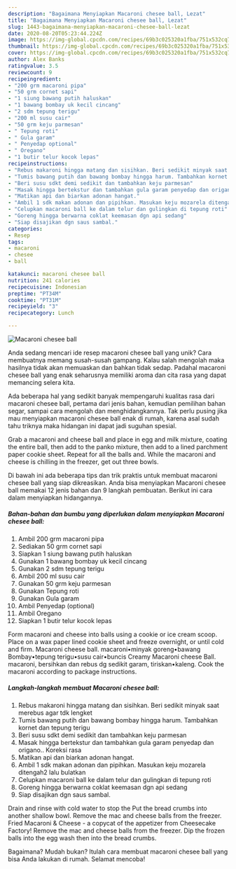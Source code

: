 ```yaml
---
description: "Bagaimana Menyiapkan Macaroni chesee ball, Lezat"
title: "Bagaimana Menyiapkan Macaroni chesee ball, Lezat"
slug: 1443-bagaimana-menyiapkan-macaroni-chesee-ball-lezat
date: 2020-08-20T05:23:44.224Z
image: https://img-global.cpcdn.com/recipes/69b3c025320a1fba/751x532cq70/macaroni-chesee-ball-foto-resep-utama.jpg
thumbnail: https://img-global.cpcdn.com/recipes/69b3c025320a1fba/751x532cq70/macaroni-chesee-ball-foto-resep-utama.jpg
cover: https://img-global.cpcdn.com/recipes/69b3c025320a1fba/751x532cq70/macaroni-chesee-ball-foto-resep-utama.jpg
author: Alex Banks
ratingvalue: 3.5
reviewcount: 9
recipeingredient:
- "200 grm macaroni pipa"
- "50 grm cornet sapi"
- "1 siung bawang putih haluskan"
- "1 bawang bombay uk kecil cincang"
- "2 sdm tepung terigu"
- "200 ml susu cair"
- "50 grm keju parmesan"
- " Tepung roti"
- " Gula garam"
- " Penyedap optional"
- " Oregano"
- "1 butir telur kocok lepas"
recipeinstructions:
- "Rebus makaroni hingga matang dan sisihkan. Beri sedikit minyak saat merebus agar tdk lengket"
- "Tumis bawang putih dan bawang bombay hingga harum. Tambahkan kornet dan tepung terigu"
- "Beri susu sdkt demi sedikit dan tambahkan keju parmesan"
- "Masak hingga bertekstur dan tambahkan gula garam penyedap dan origano.. Koreksi rasa"
- "Matikan api dan biarkan adonan hangat."
- "Ambil 1 sdk makan adonan dan pipihkan. Masukan keju mozarela ditengah2 lalu bulatkan"
- "Celupkan macaroni ball ke dalam telur dan gulingkan di tepung roti"
- "Goreng hingga berwarna coklat keemasan dgn api sedang"
- "Siap disajikan dgn saus sambal."
categories:
- Resep
tags:
- macaroni
- chesee
- ball

katakunci: macaroni chesee ball 
nutrition: 241 calories
recipecuisine: Indonesian
preptime: "PT34M"
cooktime: "PT31M"
recipeyield: "3"
recipecategory: Lunch

---
```



![Macaroni chesee ball](https://img-global.cpcdn.com/recipes/69b3c025320a1fba/751x532cq70/macaroni-chesee-ball-foto-resep-utama.jpg)

Anda sedang mencari ide resep macaroni chesee ball yang unik? Cara membuatnya memang susah-susah gampang. Kalau salah mengolah maka hasilnya tidak akan memuaskan dan bahkan tidak sedap. Padahal macaroni chesee ball yang enak seharusnya memiliki aroma dan cita rasa yang dapat memancing selera kita.

Ada beberapa hal yang sedikit banyak mempengaruhi kualitas rasa dari macaroni chesee ball, pertama dari jenis bahan, kemudian pemilihan bahan segar, sampai cara mengolah dan menghidangkannya. Tak perlu pusing jika mau menyiapkan macaroni chesee ball enak di rumah, karena asal sudah tahu triknya maka hidangan ini dapat jadi suguhan spesial.

Grab a macaroni and cheese ball and place in egg and milk mixture, coating the entire ball, then add to the panko mixture, then add to a lined parchment paper cookie sheet. Repeat for all the balls and. While the macaroni and cheese is chilling in the freezer, get out three bowls.


Di bawah ini ada beberapa tips dan trik praktis untuk membuat macaroni chesee ball yang siap dikreasikan. Anda bisa menyiapkan Macaroni chesee ball memakai 12 jenis bahan dan 9 langkah pembuatan. Berikut ini cara dalam menyiapkan hidangannya.

<!--inarticleads1-->

##### Bahan-bahan dan bumbu yang diperlukan dalam menyiapkan Macaroni chesee ball:

1. Ambil 200 grm macaroni pipa
1. Sediakan 50 grm cornet sapi
1. Siapkan 1 siung bawang putih haluskan
1. Gunakan 1 bawang bombay uk kecil cincang
1. Gunakan 2 sdm tepung terigu
1. Ambil 200 ml susu cair
1. Gunakan 50 grm keju parmesan
1. Gunakan  Tepung roti
1. Gunakan  Gula garam
1. Ambil  Penyedap (optional)
1. Ambil  Oregano
1. Siapkan 1 butir telur kocok lepas


Form macaroni and cheese into balls using a cookie or ice cream scoop. Place on a wax paper lined cookie sheet and freeze overnight, or until cold and firm. Macaroni cheese ball. macaroni•minyak goreng•bawang Bombay•tepung terigu•susu cair•buncis Creamy Macaroni cheese Ball. macaroni, bersihkan dan rebus dg sedikit garam, tiriskan•kaleng. Cook the macaroni according to package instructions. 

<!--inarticleads2-->

##### Langkah-langkah membuat Macaroni chesee ball:

1. Rebus makaroni hingga matang dan sisihkan. Beri sedikit minyak saat merebus agar tdk lengket
1. Tumis bawang putih dan bawang bombay hingga harum. Tambahkan kornet dan tepung terigu
1. Beri susu sdkt demi sedikit dan tambahkan keju parmesan
1. Masak hingga bertekstur dan tambahkan gula garam penyedap dan origano.. Koreksi rasa
1. Matikan api dan biarkan adonan hangat.
1. Ambil 1 sdk makan adonan dan pipihkan. Masukan keju mozarela ditengah2 lalu bulatkan
1. Celupkan macaroni ball ke dalam telur dan gulingkan di tepung roti
1. Goreng hingga berwarna coklat keemasan dgn api sedang
1. Siap disajikan dgn saus sambal.


Drain and rinse with cold water to stop the Put the bread crumbs into another shallow bowl. Remove the mac and cheese balls from the freezer. Fried Macaroni &amp; Cheese - a copycat of the appetizer from Cheesecake Factory! Remove the mac and cheese balls from the freezer. Dip the frozen balls into the egg wash then into the bread crumbs. 

Bagaimana? Mudah bukan? Itulah cara membuat macaroni chesee ball yang bisa Anda lakukan di rumah. Selamat mencoba!
